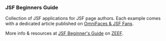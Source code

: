 ### JSF Beginners Guide
Collection of JSF applications for JSF page authors. Each example comes with a dedicated article published on <a href="http://www.omnifaces-fans.org/#bgall" target="_blank">OmniFaces & JSF Fans</a>.

More info & resources at <a href="https://jsf-beginners-guide.zeef.com/constantin.marian.alin" target="_blank">JSF Beginner's Guide</a> on <a href="https://zeef.com/" target="_blank">ZEEF</a>.
